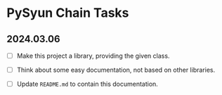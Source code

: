 # PySyun Chain Tasks

## 2024.03.06
- [ ] Make this project a library, providing the given class.
- [ ] Think about some easy documentation, not based on other libraries.
- [ ] Update `README.md` to contain this documentation.

